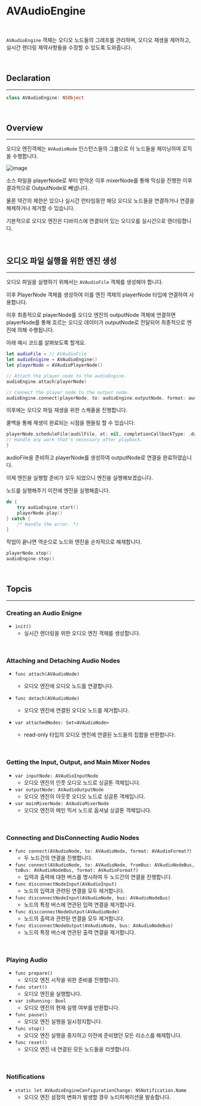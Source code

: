 # AVAudioEngine

<br>

`AVAudioEngine` 객체는 오디오 노드들의 그래프를 관리하며, 오디오 재생을 제어하고, 실시간 렌더링 제약사항들을 수정할 수 있도록 도와줍니다.

<br>

## Declaration
---

```swift
class AVAudioEngine: NSObject
```

<br>

## Overview
---

오디오 엔진객체는 `AVAudioNode` 인스턴스들의 그룹으로 이 노드들을 체이닝하여 로직을 수행합니다.

![image](https://user-images.githubusercontent.com/33051018/145584487-bb83e7d1-3b5c-45bb-9e0f-e8f76f3b72f5.png)

소스 파일을 playerNode로 부터 받아온 이후 mixerNode를 통해 믹싱을 진행한 이후 결과적으로 OutputNode로 빼냅니다.

물론 약간의 제한은 있으나 실시간 런타임동안 해당 오디오 노드들을 연결하거나 연결을 해제하거나 제거할 수 있습니다.

기본적으로 오디오 엔진은 디바이스에 연결되어 있는 오디오를 실시간으로 렌더링합니다.

<br>

## 오디오 파일 실행을 위한 엔진 생성
---

오디오 파일을 실행하기 위해서는 `AVAudioFile` 객체를 생성해야 합니다.

이후 PlayerNode 객체를 생성하여 이를 엔진 객체의 playerNode 타입에 연결하여 사용합니다.

이후 최종적으로 playerNode를 오디오 엔진의 outputNode 객체에 연결하면 playerNode를 통해 흐르는 오디오 데이터가 outputNode로 전달되어 최종적으로 엔진에 의해 수행됩니다.

아래 예시 코드를 살펴보도록 할게요.

```swift
let audioFile = // AVAudioFile
let audioEnigine = AVAudioEngine()
let playerNode = AVAudioPlayerNode()

// Attach the player node to the audioEngine.
audioEngine.attach(playerNode)

// Connect the player node to the output node.
audioEngine.connect(playerNode, to: audioEngine.outputNode, format: audioFile.processingFormat)
```

이후에는 오디오 파일 재생을 위한 스케줄을 진행합니다. 

콜백을 통해 재생이 완료되는 시점을 핸들링 할 수 있습니다.

```swift
playerNode.scheduleFile(audilFile, at: nil, completionCallbackType: .dataPlayedBack) { _ in 
// Handle any work that's necessary after playback.
}
```

audioFile을 준비하고 playerNode를 생성하여 outputNode로 연결을 완료하였습니다.

이제 엔진을 실행할 준비가 모두 되었으니 엔진을 실행해보겠습니다.

노드를 실행해주기 이전에 엔진을 실행해줍니다.

```swift
do {
    try audioEngine.start()
    playerNode.play()
} catch {
    /* Handle the error. */
}
```

작업이 끝나면 역순으로 노드와 엔진을 순차적으로 해제합니다.

```swift
playerNode.stop()
audioEngine.stop()
```

<br>

## Topcis
---

### Creating an Audio Enigne

- `init()`
    - 실시간 렌더링을 위한 오디오 엔진 객체를 생성합니다.

<br>

### Attaching and Detaching Audio Nodes

- `func attach(AVAudioNode)`
    - 오디오 엔진에 오디오 노드를 연결합니다.
- `func detach(AVAudioNode)`
    - 오디오 엔진에 연결된 오디오 노드를 제거합니다.

- `var attachedNodes: Set<AVAudioNode>`
    - read-only 타입의 오디오 엔진에 연결된 노드들의 집합을 반환합니다.

<br>

### Getting the Input, Output, and Main Mixer Nodes

- `var inputNode: AVAudioInputNode`
    - 오디오 엔진의 인풋 오디오 노드로 싱글톤 객체입니다.
- `var outputNode: AVAudioOutputNode`
    - 오디오 엔진의 아웃풋 오디오 노드로 싱글톤 객체입니다.
- `var mainMixerNode: AVAudioMixerNode`
    - 오디오 엔진의 메인 믹서 노드로 옵셔널 싱글톤 객체입니다.

<br>

### Connecting and DisConnecting Audio Nodes

- `func connect(AVAudioNode, to: AVAudioNode, format: AVAudioFormat?)`
    - 두 노드간의 연결을 진행합니다.
- `func connect(AVAudioNode, to: AVAudioNode, fromBus: AVAudioNodeBus, toBus: AVAudioNodeBus, format: AVAudioFormat?)`
    - 입력과 출력에 대한 버스를 명시하여 두 노드간의 연결을 진행합니다.
- `func disconnectNodeInput(AVAudioInput)`
    - 노드의 입력과 관련된 연결을 모두 제거합니다.
- `func disconnectNodeInput(AVAudioNode, bus: AVAudioNodeBus)`
    - 노드의 특정 버스에 연관된 입력 연결을 제거합니다.
- `func discconnectNodeOutput(AVAudioNode)`
    - 노드의 출력과 관련된 연결을 모두 제거합니다.
- `func disconnectNodeOutput(AVAudioNode, bus: AVAudioNodeBus)`
    - 노드의 특정 버스에 연관된 출력 연결을 제거합니다.

<br>

### Playing Audio

- `func prepare()`
    - 오디오 엔진 시작을 위한 준비를 진행합니다.
- `func start()`
    - 오디오 엔진을 실행합니다.
- `var isRunning: Bool`
    - 오디오 엔진의 현재 실행 여부를 반환합니다.
- `func pause()`
    - 오디오 엔진 실행을 일시정지합니다.
- `func stop()`
    - 오디오 엔진 실행을 중지하고 이전에 준비했던 모든 리소스를 해제합니다.
- `func reset()`    
    - 오디오 엔진 내 연결된 모든 노드들을 리셋합니다.

<br>

### Notifications

- `static let AVAudioEngineConfigurationChange: NSNotification.Name`
    - 오디오 엔진 설정의 변화가 발생할 경우 노티피케이션을 발송합니다.
